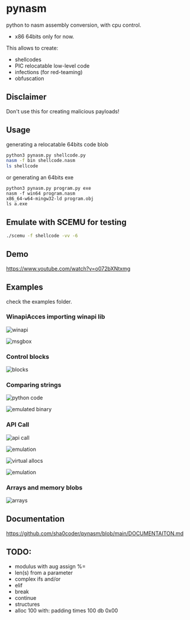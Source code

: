 # pynasm

python to nasm assembly conversion, with cpu control.
- x86 64bits only for now.

This allows to create:
- shellcodes
- PIC relocatable low-level code 
- infections (for red-teaming)
- obfuscation



## Disclaimer

Don't use this for creating malicious payloads!

## Usage

generating a relocatable 64bits code blob

```bash
python3 pynasm.py shellcode.py
nasm -f bin shellcode.nasm
ls shellcode
```

or generating an 64bits exe 

```hash
python3 pynasm.py program.py exe
nasm -f win64 program.nasm
x86_64-w64-mingw32-ld program.obj
ls a.exe
```


## Emulate with SCEMU for testing

```bash
./scemu -f shellcode -vv -6
```

## Demo

https://www.youtube.com/watch?v=o072bXNtxmg

## Examples

check the examples folder.


### WinapiAcces importing winapi lib

![winapi](pics/runtime2.png)

![msgbox](pics/msgbox.png)


### Control blocks

![blocks](pics/blocks.png)

### Comparing strings

![python code](pics/strings_compare1.png)

![emulated binary](pics/strings_compare.png)


### API Call

![api call](pics/api_call1.png)

![emulation](pics/api_call2.png)


![virtual allocs](pics/api_call3.png)

![emulation](pics/api_call4.png)


### Arrays and memory blobs 


![arrays](pics/arrays.png)


## Documentation

https://github.com/sha0coder/pynasm/blob/main/DOCUMENTAITON.md

## TODO:

- modulus with aug assign %=
- len(s) from a parameter
- complex ifs and/or
- elif
- break
- continue
- structures
- alloc 100 with: padding times 100 db 0x00

